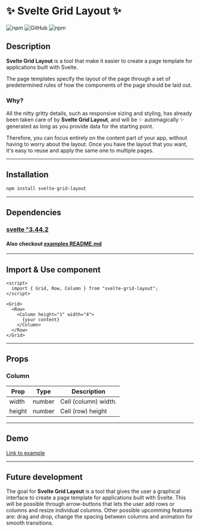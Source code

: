 # ✨ Svelte Grid Layout ✨

![npm](https://img.shields.io/npm/v/svelte-grid-layout?style=plastic) ![GitHub](https://img.shields.io/github/license/wiviwonderwoman/svelte-grid-layout?style=plastic) ![npm](https://img.shields.io/npm/dw/svelte-grid-layout?style=plastic) 
## Description 
**Svelte Grid Layout** is a tool that make it easier to create a page template for applications built with Svelte. 

The page templates specify the layout of the page through a set of predetermined rules of how the components of the page should be laid out.  

### Why?
All the nitty gritty details, such as responsive sizing and styling, has already been taken care of by **Svelte Grid Layout**, and will be ✨ automagically ✨ generated as long as you provide data for the starting point.

Therefore, you can focus entirely on the content part of your app, without having to worry about the layout. Once you have the layout that you want, it's easy to reuse and apply the same one to multiple pages. 
___________________________________________________________________
## Installation
```bash
npm install svelte-grid-layout
```
___________________________________________________________________
## Dependencies
### [svelte ^3.44.2](https://www.npmjs.com/package/svelte)

#### Also checkout [examples README.md](https://github.com/MarieanneWU20/svelte-grid-layout-example#readme)
___________________________________________________________________

## Import & Use component

```svelte 
<script>
  import { Grid, Row, Column } from "svelte-grid-layout";
</script>

<Grid>
  <Row>
    <Column height="1" width="4">
      {your content}
    </Column>
  </Row>
</Grid>

``` 
___________________________________________________________________
## Props
### Column
  Prop  | Type  | Description
-----|------|---------|
width | number |  Cell (column) width. 
height | number | Cell (row) height
___________________________________________________________________
## Demo
[Link to example](https://github.com/MarieanneWU20/svelte-grid-layout-example)
___________________________________________________________________
## Future development
The goal for **Svelte Grid Layout** is a tool that gives the user a graphical interface to create a page template for applications built with Svelte. 
This will be possible through arrow-buttons that lets the user add rows or columns and resize individual columns.
Other possible upcomming features are: drag and drop, change the spacing between columns and animation for smooth transitions.





